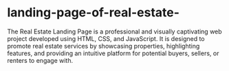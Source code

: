 # landing-page-of-real-estate-
The Real Estate Landing Page is a professional and visually captivating web project developed using HTML, CSS, and JavaScript. It is designed to promote real estate services by showcasing properties, highlighting features, and providing an intuitive platform for potential buyers, sellers, or renters to engage with. 
